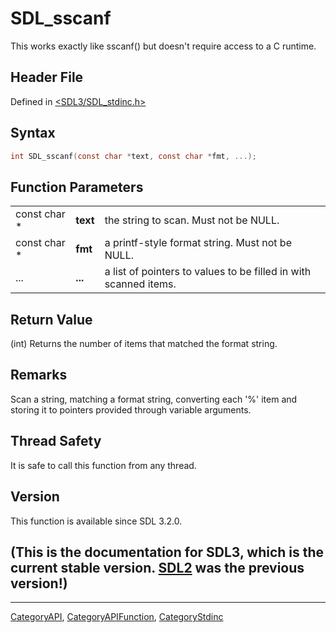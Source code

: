 # SDL_sscanf

This works exactly like sscanf() but doesn't require access to a C runtime.

## Header File

Defined in [<SDL3/SDL_stdinc.h>](https://github.com/libsdl-org/SDL/blob/main/include/SDL3/SDL_stdinc.h)

## Syntax

```c
int SDL_sscanf(const char *text, const char *fmt, ...);
```

## Function Parameters

|              |          |                                                                  |
| ------------ | -------- | ---------------------------------------------------------------- |
| const char * | **text** | the string to scan. Must not be NULL.                            |
| const char * | **fmt**  | a printf-style format string. Must not be NULL.                  |
| ...          | **...**  | a list of pointers to values to be filled in with scanned items. |

## Return Value

(int) Returns the number of items that matched the format string.

## Remarks

Scan a string, matching a format string, converting each '%' item and
storing it to pointers provided through variable arguments.

## Thread Safety

It is safe to call this function from any thread.

## Version

This function is available since SDL 3.2.0.

## (This is the documentation for SDL3, which is the current stable version. [SDL2](https://wiki.libsdl.org/SDL2/) was the previous version!)



----
[CategoryAPI](CategoryAPI), [CategoryAPIFunction](CategoryAPIFunction), [CategoryStdinc](CategoryStdinc)

